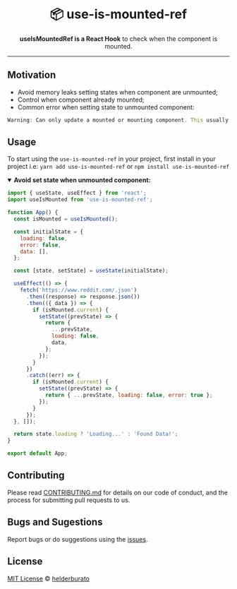 <div align="center">
  <h1>📦 use-is-mounted-ref</h1>

  <p><strong>useIsMountedRef is a React Hook</strong> to check when the component is mounted.</p>
</div>

---

## Motivation

- Avoid memory leaks setting states when component are unmounted;
- Control when component already mounted;
- Common error when setting state to unmounted component:

```js
Warning: Can only update a mounted or mounting component. This usually means you called setState, replaceState, or forceUpdate on an unmounted component. This is a no-op.
```

## Usage

To start using the `use-is-mounted-ref` in your project, first install in your project i.e:
`yarn add use-is-mounted-ref` or `npm install use-is-mounted-ref`

<details open>
<summary><strong>Avoid set state when unmounted component:</strong></summary>

```jsx
import { useState, useEffect } from 'react';
import useIsMounted from 'use-is-mounted-ref';

function App() {
  const isMounted = useIsMounted();

  const initialState = {
    loading: false,
    error: false,
    data: [],
  };

  const [state, setState] = useState(initialState);

  useEffect(() => {
    fetch('https://www.reddit.com/.json')
      .then((response) => response.json())
      .then(({ data }) => {
        if (isMounted.current) {
          setState((prevState) => {
            return {
              ...prevState,
              loading: false,
              data,
            };
          });
        }
      })
      .catch((err) => {
        if (isMounted.current) {
          setState((prevState) => {
            return { ...prevState, loading: false, error: true };
          });
        }
      });
  }, []);

  return state.loading ? 'Loading...' : 'Found Data!';
}

export default App;
```

</details>

## Contributing

Please read [CONTRIBUTING.md](CONTRIBUTING.md) for details on our code of conduct, and the process for submitting pull requests to us.

## Bugs and Sugestions

Report bugs or do suggestions using the [issues](https://github.com/helderburato/use-is-mounted-ref/issues).

## License

[MIT License](LICENSE) © [helderburato](https://helderburato.com)
